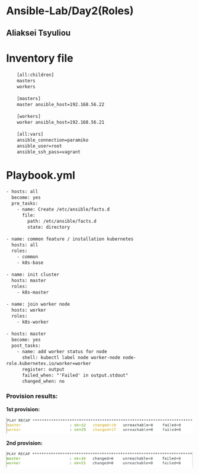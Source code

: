 # Ansible-Lab/Day2(Roles)

## Aliaksei Tsyuliou

# Inventory file
```
	[all:children]
	masters
	workers

	[masters]
	master ansible_host=192.168.56.22 

	[workers]
	worker ansible_host=192.168.56.21 

	[all:vars]
	ansible_connection=paramiko
	ansible_user=root
	ansible_ssh_pass=vagrant	
```

# Playbook.yml
```
- hosts: all
  become: yes
  pre_tasks:
    - name: Create /etc/ansible/facts.d
      file:
        path: /etc/ansible/facts.d
        state: directory

- name: common feature / installation kubernetes
  hosts: all
  roles:   
    - common    
    - k8s-base

- name: init cluster
  hosts: master
  roles:
    - k8s-master    

- name: join worker node
  hosts: worker
  roles: 
    - k8s-worker    

- hosts: master
  become: yes  
  post_tasks:
    - name: add worker status for node
      shell: kubectl label node worker-node node-role.kubernetes.io/worker=worker
      register: output     
      failed_when: "'Failed' in output.stdout"
      changed_when: no
```

### Provision results:
**1st provision:**

![1st provision](day2/img/1st.png)

**2nd provision:**

![2nd provision](day2/img/2nd.png)
